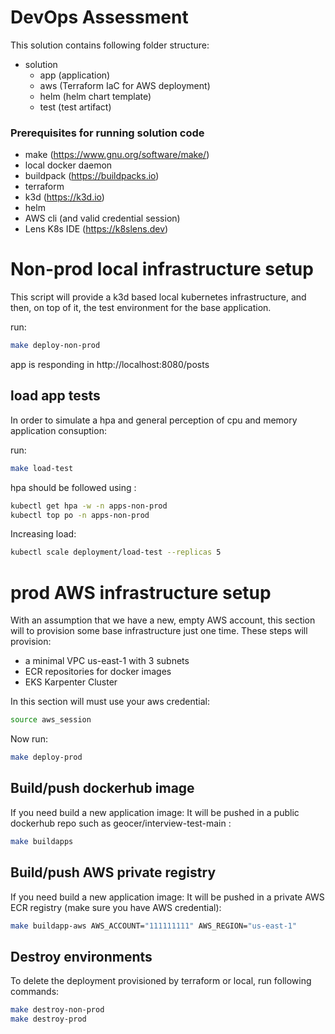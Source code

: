 # DevOps Assessment

This solution contains following folder structure:

- solution
  - app (application)
  - aws (Terraform IaC for AWS deployment)
  - helm (helm chart template)
  - test (test artifact)

### Prerequisites for running solution code

 * make (https://www.gnu.org/software/make/)
 * local docker daemon
 * buildpack (https://buildpacks.io)
 * terraform
 * k3d (https://k3d.io)
 * helm
 * AWS cli (and valid credential session)
 * Lens K8s IDE (https://k8slens.dev)


# Non-prod local infrastructure setup

This script will provide a k3d based local kubernetes infrastructure, and then, on top of it, the test environment for the base application.

run:
```sh
make deploy-non-prod

```

app is responding in http://localhost:8080/posts


## load app tests

In order to simulate a hpa and general perception of cpu and memory application consuption: 

run:
```sh
make load-test

```

hpa should be followed using :
```sh
kubectl get hpa -w -n apps-non-prod
kubectl top po -n apps-non-prod 

```

Increasing load: 
```sh
kubectl scale deployment/load-test --replicas 5

```

# prod AWS infrastructure setup

With an assumption that we have a new, empty AWS account, this section will to provision some base infrastructure just one time.
These steps will provision:
 * a minimal VPC us-east-1 with 3 subnets
 * ECR repositories for docker images
 * EKS Karpenter Cluster

In this section will must use your aws credential:
```sh
source aws_session
```
Now run:
```sh
make deploy-prod

```

## Build/push dockerhub image

If you need build a new application image: It will be pushed in a public dockerhub repo such as geocer/interview-test-main :
```sh
make buildapps
```

## Build/push AWS private registry

If you need build a new application image: It will be pushed in a private AWS ECR registry (make sure you have AWS credential):

```sh
make buildapp-aws AWS_ACCOUNT="111111111" AWS_REGION="us-east-1"
```

## Destroy environments 

To delete the deployment provisioned by terraform or local, run following commands:
```sh
make destroy-non-prod
make destroy-prod

```
